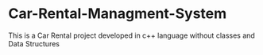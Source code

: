 # Car-Rental-Managment-System
This is a Car Rental project developed in c++ language without classes and Data Structures 
